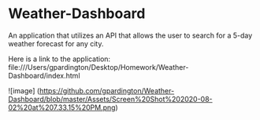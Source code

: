 # Weather-Dashboard
An application that utilizes an API that allows the user to search for a 5-day weather forecast for any city. 

Here is a link to the application: file:///Users/gpardington/Desktop/Homework/Weather-Dashboard/index.html

![image]
(https://github.com/gpardington/Weather-Dashboard/blob/master/Assets/Screen%20Shot%202020-08-02%20at%207.33.15%20PM.png)
